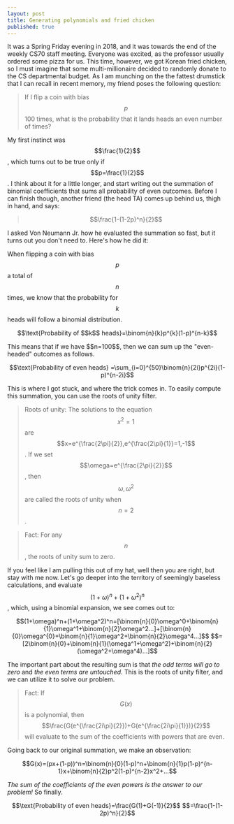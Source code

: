 ```yaml
---
layout: post
title: Generating polynomials and fried chicken
published: true
---
```


<script src='https://cdnjs.cloudflare.com/ajax/libs/mathjax/2.7.5/MathJax.js?config=TeX-MML-AM_CHTML' async></script>
<script type="text/x-mathjax-config">
MathJax.Hub.Config({
tex2jax: {inlineMath: [['$','$'], ['\\(','\\)']]}
});
</script>

It was a Spring Friday evening in 2018, and it was towards the end of the weekly CS70 staff meeting. Everyone was excited, as the professor usually ordered some pizza for us. This time, however, we got Korean fried chicken, so I must imagine that some multi-millionaire decided to randomly donate to the CS departmental budget. As I am munching on the the fattest drumstick that I can recall in recent memory, my friend poses the following question:

> If I flip a coin with bias $$p$$ 100 times, what is the probability that it lands heads an even number of times?

My first instinct was $$\frac{1}{2}$$, which turns out to be true only if $$p=\frac{1}{2}$$. I think about it for a little longer, and start writing out the summation of binomial coefficients that sums all probability of even outcomes. Before I can finish though, another friend (the head TA) comes up behind us, thigh in hand, and says:

> $$\frac{1-(1-2p)^n}{2}$$

I asked Von Neumann Jr. how he evaluated the summation so fast, but it turns out you don't need to. Here's how he did it: 

When flipping a coin with bias $$p$$ a total of $$n$$ times, we know that the probability for $$k$$ heads will follow a binomial distribution. 
<p style="text-align: center;">
	$$\text{Probability of $$k$$ heads}=\binom{n}{k}p^{k}(1-p)^{n-k}$$
</p>
This means that if we have $$n=100$$, then we can sum up the "even-headed" outcomes as follows. 
<p style="text-align: center;">
	$$\text{Probability of even heads} =\sum_{i=0}^{50}\binom{n}{2i}p^{2i}(1-p)^{n-2i}$$
</p>

This is where I got stuck, and where the trick comes in. To easily compute this summation, you can use the roots of unity filter. 

> Roots of unity: The solutions to the equation $$x^2=1$$ are $$x=e^{\frac{2\pi}{2}},e^{\frac{2\pi}{1}}=1,-1$$. If we set $$\omega=e^{\frac{2\pi}{2}}$$, then $$\omega, \omega^2$$ are called the roots of unity when $$n=2$$. 

> Fact: For any $$n$$, the roots of unity sum to zero. 

If you feel like I am pulling this out of my hat, well then you are right, but stay with me now. Let's go deeper into the territory of seemingly baseless calculations, and evaluate $$(1+\omega)^n+(1+\omega^2)^n$$, which, using a binomial expansion, we see comes out to:

<p style="text-align: center;">
	$$(1+\omega)^n+(1+\omega^2)^n=[\binom{n}{0}\omega^0+\binom{n}{1}\omega^1+\binom{n}{2}\omega^2...]+[\binom{n}{0}\omega^{0}+\binom{n}{1}\omega^2+\binom{n}{2}\omega^4...]$$
	$$=[2\binom{n}{0}+\binom{n}{1}(\omega^1+\omega^2)+\binom{n}{2}(\omega^2+\omega^4)...]$$
</p>

The important part about the resulting sum is that *the odd terms will go to zero* and *the even terms are untouched*. This is the roots of unity filter, and we can utilize it to solve our problem. 

> Fact: If $$G(x)$$ is a polynomial, then $$\frac{G(e^{\frac{2i\pi}{2}})+G(e^{\frac{2i\pi}{1}})}{2}$$ will evaluate to the sum of the coefficients with powers that are even. 

Going back to our original summation, we make an observation:

<p style="text-align: center;">
	$$G(x)=(px+(1-p))^n=\binom{n}{0}(1-p)^n+\binom{n}{1}p(1-p)^{n-1}x+\binom{n}{2}p^2(1-p)^{n-2}x^2+...$$
</p>

*The sum of the coefficients of the even powers is the answer to our problem!* So finally.

<p style="text-align: center;">
	$$\text{Probability of even heads}=\frac{G(1)+G(-1)}{2}$$
	$$=\frac{1-(1-2p)^n}{2}$$
</p>